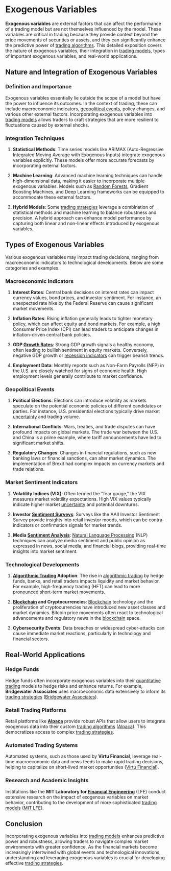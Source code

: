 # Exogenous Variables

**Exogenous variables** are external factors that can affect the performance of a trading model but are not themselves influenced by the model. These variables are critical in trading because they provide context beyond the price movements of securities or assets, and they can significantly enhance the predictive power of [trading algorithms](../t/trading_algorithms.md). This detailed exposition covers the nature of exogenous variables, their integration in [trading models](../t/trading_models.md), types of important exogenous variables, and real-world applications.

## Nature and Integration of Exogenous Variables

### Definition and Importance

Exogenous variables essentially lie outside the scope of a model but have the power to influence its outcomes. In the context of trading, these can include macroeconomic indicators, [geopolitical events](../g/geopolitical_events.md), policy changes, and various other external factors. Incorporating exogenous variables into [trading models](../t/trading_models.md) allows traders to craft strategies that are more resilient to fluctuations caused by external shocks.

### Integration Techniques

1. **Statistical Methods**: Time series models like ARIMAX (Auto-Regressive Integrated Moving Average with Exogenous Inputs) integrate exogenous variables explicitly. These models offer more accurate forecasts by incorporating external factors.

2. **Machine Learning**: Advanced machine learning techniques can handle high-dimensional data, making it easier to incorporate multiple exogenous variables. Models such as [Random Forests](../r/random_forests_in_trading.md), Gradient Boosting Machines, and Deep Learning frameworks can be equipped to accommodate these external factors.

3. **Hybrid Models**: Some [trading strategies](../t/trading_strategies.md) leverage a combination of statistical methods and machine learning to balance robustness and precision. A hybrid approach can enhance model performance by capturing both linear and non-linear effects introduced by exogenous variables.

## Types of Exogenous Variables

Various exogenous variables may impact trading decisions, ranging from macroeconomic indicators to technological developments. Below are some categories and examples.

### Macroeconomic Indicators

1. **Interest Rates**: Central bank decisions on interest rates can impact currency values, bond prices, and investor sentiment. For instance, an unexpected rate hike by the Federal Reserve can cause significant market movements.
   
2. **Inflation Rates**: Rising inflation generally leads to tighter monetary policy, which can affect equity and bond markets. For example, a high Consumer Price Index (CPI) can lead traders to anticipate changes in inflation-driven central bank policies.

3. **GDP [Growth Rates](../g/growth_rates_in_trading.md)**: Strong GDP growth signals a healthy economy, often leading to bullish sentiment in equity markets. Conversely, negative GDP growth or [recession indicators](../r/recession_indicators.md) can trigger bearish trends.

4. **Employment Data**: Monthly reports such as Non-Farm Payrolls (NFP) in the U.S. are closely watched for signs of economic health. High employment levels generally contribute to market confidence.

### Geopolitical Events

1. **Political Elections**: Elections can introduce volatility as markets speculate on the potential economic policies of different candidates or parties. For instance, U.S. presidential elections typically drive market [uncertainty](../u/uncertainty_in_trading.md) and trading volume.

2. **International Conflicts**: Wars, treaties, and trade disputes can have profound impacts on global markets. The trade war between the U.S. and China is a prime example, where tariff announcements have led to significant market shifts.

3. **Regulatory Changes**: Changes in financial regulations, such as new banking laws or financial sanctions, can alter market dynamics. The implementation of Brexit had complex impacts on currency markets and trade relations.

### Market Sentiment Indicators

1. **Volatility Indices (VIX)**: Often termed the "fear gauge," the VIX measures market volatility expectations. High VIX values typically indicate higher market [uncertainty](../u/uncertainty_in_trading.md) and potential downturns.

2. **Investor [Sentiment Surveys](../s/sentiment_surveys.md)**: Surveys like the AAII Investor Sentiment Survey provide insights into retail investor moods, which can be contra-indicators or confirmation signals for market trends.

3. **Media [Sentiment Analysis](../s/sentiment_analysis.md)**: [Natural Language Processing](../n/natural_language_processing_(nlp)_in_trading.md) (NLP) techniques can analyze media sentiment and public opinion as expressed in news, social media, and financial blogs, providing real-time insights into market sentiment.

### Technological Developments

1. **[Algorithmic Trading](../a/algorithmic_trading.md) Adoption**: The rise in [algorithmic trading](../a/algorithmic_trading.md) by hedge funds, banks, and retail traders impacts liquidity and market behavior. For example, high-frequency trading (HFT) can lead to more pronounced short-term market movements.

2. **[Blockchain](../b/blockchain_in_trading.md) and Cryptocurrencies**: [Blockchain](../b/blockchain_in_trading.md) technology and the proliferation of cryptocurrencies have introduced new asset classes and market dynamics. Bitcoin price movements often react to technological advancements and regulatory news in the [blockchain](../b/blockchain_in_trading.md) space.

3. **Cybersecurity Events**: Data breaches or widespread cyber-attacks can cause immediate market reactions, particularly in technology and financial sectors.

## Real-World Applications

### Hedge Funds

Hedge funds often incorporate exogenous variables into their [quantitative trading](../q/quantitative_trading.md) models to hedge risks and enhance returns. For example, **Bridgewater Associates** uses macroeconomic data extensively to inform its [trading strategies](../t/trading_strategies.md) ([Bridgewater Associates](https://www.bridgewater.com)).

### Retail Trading Platforms

Retail platforms like **[Alpaca](../a/alpaca.md)** provide robust APIs that allow users to integrate exogenous data into their custom [trading algorithms](../t/trading_algorithms.md) ([Alpaca](https://alpaca.markets)). This democratizes access to complex [trading strategies](../t/trading_strategies.md).

### Automated Trading Systems

Automated systems, such as those used by **Virtu Financial**, leverage real-time macroeconomic data and news feeds to make rapid trading decisions, helping to capitalize on short-lived market opportunities ([Virtu Financial](https://www.virtu.com)).

### Research and Academic Insights

Institutions like the **MIT Laboratory for [Financial Engineering](../f/financial_engineering.md)** (LFE) conduct extensive research on the impact of exogenous variables on market behavior, contributing to the development of more sophisticated [trading models](../t/trading_models.md) ([MIT LFE](https://lfe.mit.edu)).

## Conclusion

Incorporating exogenous variables into [trading models](../t/trading_models.md) enhances predictive power and robustness, allowing traders to navigate complex market environments with greater confidence. As the financial markets become increasingly intertwined with global events and technological innovations, understanding and leveraging exogenous variables is crucial for developing effective [trading strategies](../t/trading_strategies.md).

